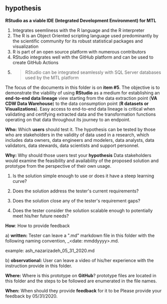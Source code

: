 ## hypothesis

**RStudio as a viable IDE (Integrated Development Environment) for MTL**

 1. Integrates seemliness with the R language and the R interpreter
 2.  The R is an Object Oriented scripting language used predominantly by the scientific community for its robust statistical packages and visualization
 3. R is part of an open source platform with numerous contributors
 4. RStudio integrates well with the GitHub platform and can be used to create GitHub Actions
 5. > RStudio can be integrated seamlessly with SQL Server databases used by the MTL platform

The focus of the documents in this folder is on **item #5**. The objective is to demonstrate the viability of using **RStudio** as a medium for establishing an **end-to-end data lineage** view starting from the data extraction point (**VA CDW Data Warehouse**) to the data consumption point (**R datasets or Visualizations**). Easy access to end-to-end data lineage is critical when validating and certifying extracted data and the transformation functions operating on that data throughout its journey to an endpoint. 

**Who:** Which **users** should test it.
The hypothesis can be tested by those who are stakeholders in the validity of data used in a research, which includes data owners, data engineers and modelers, data analysts, data validators, data stewards, data scientists and  support personnel.     

**Why:** Why should those users test your **hypothesis**
Data stakeholders would examine the feasibility and availability of the proposed solution and prototype from the perspective of their own usage. 

 1. Is the solution simple enough to use or does it have a steep
    learning curve?
    
 2. Does the solution address the tester's current
    requirements?  
    
 3. Does the solution close any of the tester's requirement
    gaps?  
    
 4. Does the tester consider the solution scalable enough to
    potentially meet his/her future needs?

**How**: How to provide feedback

a) **written:**
Tester can leave a ".md" markdown file in this folder with the following naming convention, <user first_mid_last name>_<date: mmddyyyy>.md. 

example: ash_nazarizadeh_05_31_2020.md  
 
b) **observational:**
User can leave a video of his/her experience with the instruction provide in this folder. 
 
 **Where:** Where is this prototype on **GitHub**?
prototype files are located in this folder and the steps to be followed are enumerated in the file names.  
 
**When:** When should they provide **feedback** for it to be 
Please provide your feedback by 05/31/2020.

